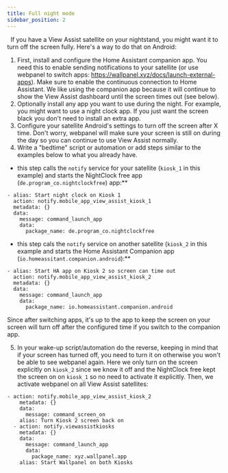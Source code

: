 ```yaml
---
title: Full night mode
sidebar_position: 2
---
```

​
​
If you have a View Assist satellite on your nightstand, you might want it to turn off the screen fully. Here's a way to do that on Android:
1. First, install and configure the Home Assistant companion app. You need this to enable sending notifications to your satellite (or use webpanel to switch apps: https://wallpanel.xyz/docs/launch-external-apps). Make sure to enable the continuous connection to Home Assistant. We like using the companion app because it will continue to show the View Assist dashboard until the screen times out (see below).
2. Optionally install any app you want to use during the night. For example, you might want to use a night clock app. If you just want the screen black you don't need to install an extra app.
3. Configure your satellite Android's settings to turn off the screen after X time. Don't worry, webpanel will make sure your screen is still on during the day so you can continue to use View Assist normally.
4. Write a "bedtime" script or automation or add steps similar to the examples below to what you already have.

- this step calls the `notify` service for your satellite (`kiosk_1` in this example) and starts the NightClock free app (`de.program_co.nightclockfree`) app:**
```
- alias: Start night clock on Kiosk 1
  action: notify.mobile_app_view_assist_kiosk_1
  metadata: {}
  data:
    message: command_launch_app
    data:
      package_name: de.program_co.nightclockfree
```
 - this step cals the `notify` service on another satellite (`kiosk_2` in this example and starts the Home Assistant Companion app (`io.homeassitant.companion.android`):**
```
- alias: Start HA app on Kiosk 2 so screen can time out
  action: notify.mobile_app_view_assist_kiosk_2
  metadata: {}
  data:
    message: command_launch_app
    data:
      package_name: io.homeassistant.companion.android
```

  Since after switching apps, it's up to the app to keep the screen on your screen will turn off after the configured time if you switch to the companion app.

5. In your wake-up script/automation do the reverse, keeping in mind that if your screen has turned off, you need to turn it on otherwise you won't be able to see webpanel again. Here we only turn on the screen explicitly on `kiosk_2` since we know it off and the NightClock free kept the screen on on `kiosk_1` so no need to activate it explicitly. Then, we activate webpanel on all View Assist satellites:
```
- action: notify.mobile_app_view_assist_kiosk_2
    metadata: {}
    data:
      message: command_screen_on
    alias: Turn Kiosk 2 screen back on
  - action: notify.viewassistkiosks
    metadata: {}
    data:
      message: command_launch_app
      data:
        package_name: xyz.wallpanel.app
    alias: Start Wallpanel on both Kiosks
```
​
